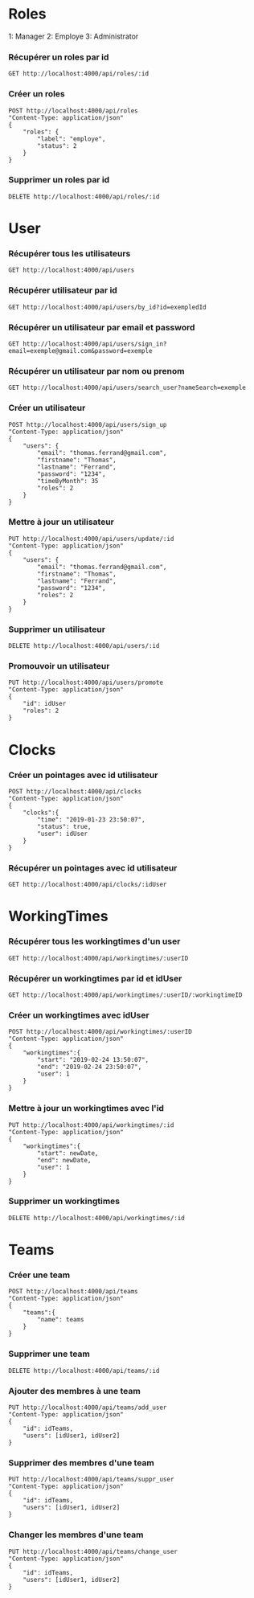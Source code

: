 # Roles

1: Manager
2: Employe
3: Administrator

### Récupérer un roles par id
 
```shell
GET http://localhost:4000/api/roles/:id
```

### Créer un roles
 
```shell
POST http://localhost:4000/api/roles
"Content-Type: application/json" 
{
	"roles": {
		"label": "employe",
        "status": 2
	}
}
```

### Supprimer un roles par id
 
```shell
DELETE http://localhost:4000/api/roles/:id
```

# User

### Récupérer tous les utilisateurs
 
```shell
GET http://localhost:4000/api/users
```

### Récupérer utilisateur par id
 
```shell
GET http://localhost:4000/api/users/by_id?id=exempledId
```

### Récupérer un utilisateur par email et password
 
```shell
GET http://localhost:4000/api/users/sign_in?email=exemple@gmail.com&password=exemple
```

### Récupérer un utilisateur par nom ou prenom
 
```shell
GET http://localhost:4000/api/users/search_user?nameSearch=exemple
```
 
### Créer un utilisateur
 
```shell
POST http://localhost:4000/api/users/sign_up
"Content-Type: application/json" 
{
	"users": {
		"email": "thomas.ferrand@gmail.com",
		"firstname": "Thomas",
		"lastname": "Ferrand",
		"password": "1234",
        "timeByMonth": 35
        "roles": 2
	}
}
```
 
### Mettre à jour un utilisateur

```shell
PUT http://localhost:4000/api/users/update/:id
"Content-Type: application/json" 
{
	"users": {
		"email": "thomas.ferrand@gmail.com",
		"firstname": "Thomas",
		"lastname": "Ferrand",
		"password": "1234",
        "roles": 2
	}
}
```
 
### Supprimer un utilisateur
 
```shell
DELETE http://localhost:4000/api/users/:id
```
 
### Promouvoir un utilisateur
 
```shell
PUT http://localhost:4000/api/users/promote
"Content-Type: application/json" 
{
	"id": idUser
    "roles": 2
}
```

# Clocks

### Créer un pointages avec id utilisateur
 
```shell
POST http://localhost:4000/api/clocks
"Content-Type: application/json" 
{
	"clocks":{
		"time": "2019-01-23 23:50:07",
		"status": true,
		"user": idUser
	}
}
```

### Récupérer un pointages avec id utilisateur
 
```shell
GET http://localhost:4000/api/clocks/:idUser
```

# WorkingTimes

### Récupérer tous les workingtimes d'un user
 
```shell
GET http://localhost:4000/api/workingtimes/:userID
```

### Récupérer un workingtimes par id et idUser
 
```shell
GET http://localhost:4000/api/workingtimes/:userID/:workingtimeID
```
 
### Créer un workingtimes avec idUser
 
```shell
POST http://localhost:4000/api/workingtimes/:userID
"Content-Type: application/json" 
{
	"workingtimes":{
		"start": "2019-02-24 13:50:07",
		"end": "2019-02-24 23:50:07",
		"user": 1
	}
}
```
 
### Mettre à jour un workingtimes avec l'id
 
```shell
PUT http://localhost:4000/api/workingtimes/:id
"Content-Type: application/json" 
{
	"workingtimes":{
		"start": newDate,
		"end": newDate,
		"user": 1
	}
}
```
 
### Supprimer un workingtimes
 
```shell
DELETE http://localhost:4000/api/workingtimes/:id
```

# Teams
 
### Créer une team
 
```shell
POST http://localhost:4000/api/teams
"Content-Type: application/json" 
{
	"teams":{
		"name": teams
	}
}
```

### Supprimer une team
 
```shell
DELETE http://localhost:4000/api/teams/:id
```
 
### Ajouter des membres à une team
 
```shell
PUT http://localhost:4000/api/teams/add_user
"Content-Type: application/json" 
{
	"id": idTeams,
	"users": [idUser1, idUser2]
}
```
 
### Supprimer des membres d'une team
 
```shell
PUT http://localhost:4000/api/teams/suppr_user
"Content-Type: application/json" 
{
	"id": idTeams,
	"users": [idUser1, idUser2]
}
```
 
### Changer les membres d'une team
 
```shell
PUT http://localhost:4000/api/teams/change_user
"Content-Type: application/json" 
{
	"id": idTeams,
	"users": [idUser1, idUser2]
}
```